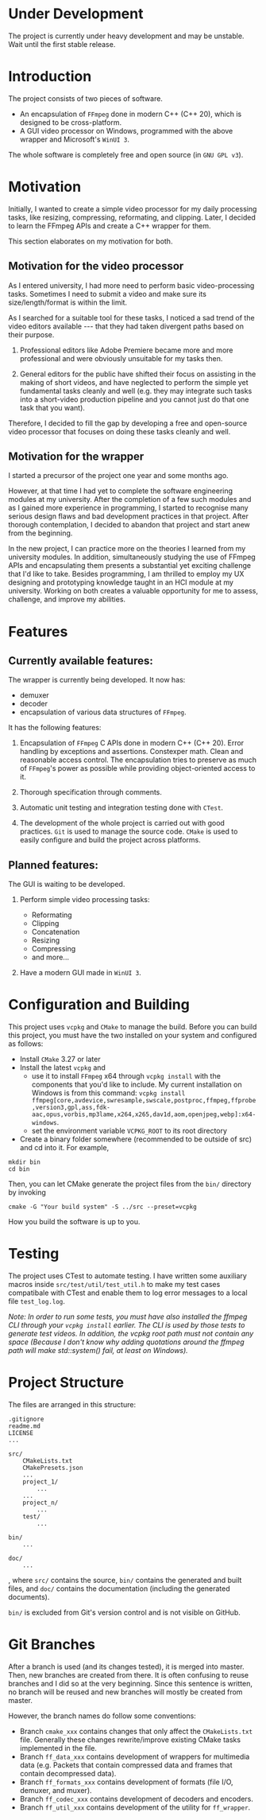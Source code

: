 # Under Development
The project is currently under heavy development and may be unstable. Wait until the first stable release.

# Introduction
The project consists of two pieces of software.
- An encapsulation of `FFmpeg` done in modern C++ (C++ 20), which is designed to be cross-platform.
- A GUI video processor on Windows, programmed with the above wrapper and Microsoft's `WinUI 3`.

The whole software is completely free and open source (in `GNU GPL v3`).

# Motivation
Initially, I wanted to create a simple video processor for my daily processing tasks, like resizing, compressing, reformating, and clipping. Later, I decided to learn the FFmpeg APIs and create a C++ wrapper for them.

This section elaborates on my motivation for both.

## Motivation for the video processor
As I entered university, I had more need to perform basic video-processing tasks. Sometimes I need to submit a video and make sure its size/length/format is within the limit.

As I searched for a suitable tool for these tasks, I noticed a sad trend of the video editors available --- that they had taken divergent paths based on their purpose.

1. Professional editors like Adobe Premiere became more and more professional and were obviously unsuitable for my tasks then.

2. General editors for the public have shifted their focus on assisting in the making of short videos, and have neglected to perform the simple yet fundamental tasks cleanly and well (e.g. they may integrate such tasks into a short-video production pipeline and you cannot just do that one task that you want).

Therefore, I decided to fill the gap by developing a free and open-source video processor that focuses on doing these tasks cleanly and well.

## Motivation for the wrapper
I started a precursor of the project one year and some months ago.

However, at that time I had yet to complete the software engineering modules at my university. After the completion of a few such modules and as I gained more experience in programming, I started to recognise many serious design flaws and bad development practices in that project. After thorough contemplation, I decided to abandon that project and start anew from the beginning.

In the new project, I can practice more on the theories I learned from my university modules. In addition, simultaneously studying the use of FFmpeg APIs and encapsulating them presents a substantial yet exciting challenge that I'd like to take. Besides programming, I am thrilled to employ my UX designing and prototyping knowledge taught in an HCI module at my university. Working on both creates a valuable opportunity for me to assess, challenge, and improve my abilities.

# Features
## Currently available features:
The wrapper is currently being developed. It now has:
- demuxer
- decoder
- encapsulation of various data structures of `FFmpeg`.

It has the following features:
1. Encapsulation of `FFmpeg` C APIs done in modern C++ (C++ 20). Error handling by exceptions and assertions. Constexper math. Clean and reasonable access control. The encapsulation tries to preserve as much of `FFmpeg`'s power as possible while providing object-oriented access to it.

2. Thorough specification through comments.

3. Automatic unit testing and integration testing done with `CTest`.

4. The development of the whole project is carried out with good practices. `Git` is used to manage the source code. `CMake` is used to easily configure and build the project across platforms.

## Planned features:
The GUI is waiting to be developed.

1. Perform simple video processing tasks:
    - Reformating
    - Clipping
    - Concatenation
    - Resizing
    - Compressing
    - and more...

2. Have a modern GUI made in `WinUI 3`.

# Configuration and Building
This project uses `vcpkg` and `CMake` to manage the build. Before you can build this project, you must have the two installed on your system and configured as follows:

- Install `CMake` 3.27 or later
- Install the latest `vcpkg` and
    - use it to install `FFmpeg` x64 through `vcpkg install` with the components that you'd like to include. My current installation on Windows is from this command:
    `vcpkg install ffmpeg[core,avdevice,swresample,swscale,postproc,ffmpeg,ffprobe,version3,gpl,ass,fdk-aac,opus,vorbis,mp3lame,x264,x265,dav1d,aom,openjpeg,webp]:x64-windows`.
    - set the environment variable `VCPKG_ROOT` to its root directory
- Create a binary folder somewhere (recommended to be outside of src) and cd into it. For example,
```
mkdir bin
cd bin
```

Then, you can let CMake generate the project files from the `bin/` directory by invoking
```
cmake -G "Your build system" -S ../src --preset=vcpkg
```

How you build the software is up to you.

# Testing
The project uses CTest to automate testing. I have written some auxiliary macros inside `src/test/util/test_util.h` to make my test cases compatibale with CTest and enable them to log error messages to a local file `test_log.log`.

*Note: In order to run some tests, you must have also installed the ffmpeg CLI through your `vcpkg install` earlier. The CLI is used by those tests to generate test videos. In addition, the vcpkg root path must not contain any space (Because I don't know why adding quotations around the ffmpeg path will make std::system() fail, at least on Windows).*

# Project Structure
The files are arranged in this structure:
```
.gitignore
readme.md
LICENSE
...

src/
    CMakeLists.txt
    CMakePresets.json
    ...
    project_1/
        ...
    ...
    project_n/
        ...
    test/
        ...

bin/
    ...

doc/
    ...
```
, where `src/` contains the source, `bin/` contains the generated and built files, and `doc/` contains the documentation (including the generated documents).

`bin/` is excluded from Git's version control and is not visible on GitHub.

# Git Branches
After a branch is used (and its changes tested), it is merged into master. Then, new branches are created from there. It is often confusing to reuse branches and I did so at the very beginning. Since this sentence is written, no branch will be reused and new branches will mostly be created from master.

However, the branch names do follow some conventions:
- Branch `cmake_xxx` contains changes that only affect the `CMakeLists.txt` file. Generally these changes rewrite/improve existing CMake tasks implemented in the file.
- Branch `ff_data_xxx` contains development of wrappers for multimedia data (e.g. Packets that contain compressed data and frames that contain decompressed data).
- Branch `ff_formats_xxx` contains development of formats (file I/O, demuxer, and muxer).
- Branch `ff_codec_xxx` contains development of decoders and encoders.
- Branch `ff_util_xxx` contains development of the utility for `ff_wrapper`.
